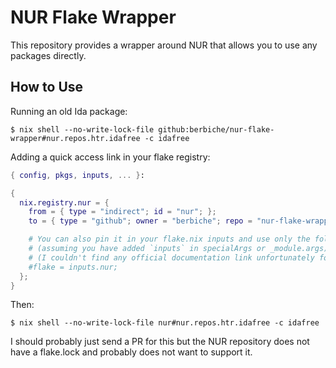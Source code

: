 # NUR Flake Wrapper

This repository provides a wrapper around NUR that allows you to use any packages directly.

## How to Use

Running an old Ida package:

``` console
$ nix shell --no-write-lock-file github:berbiche/nur-flake-wrapper#nur.repos.htr.idafree -c idafree
```

Adding a quick access link in your flake registry:

``` nix
{ config, pkgs, inputs, ... }:

{
  nix.registry.nur = {
    from = { type = "indirect"; id = "nur"; };
    to = { type = "github"; owner = "berbiche"; repo = "nur-flake-wrapper"; };

    # You can also pin it in your flake.nix inputs and use only the following line
    # (assuming you have added `inputs` in specialArgs or _module.args)
    # (I couldn't find any official documentation link unfortunately for the above)
    #flake = inputs.nur;
  };
}
```

Then:

``` console
$ nix shell --no-write-lock-file nur#nur.repos.htr.idafree -c idafree
```

I should probably just send a PR for this but the NUR repository does not have a flake.lock
and probably does not want to support it.

